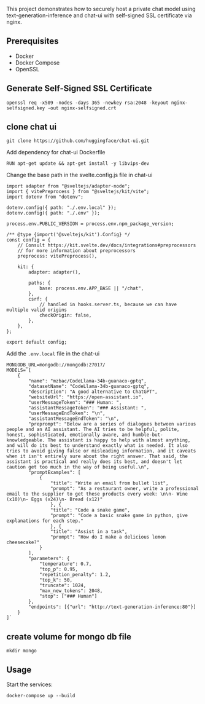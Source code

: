 This project demonstrates how to securely host a private chat model using text-generation-inference and chat-ui with self-signed SSL certificate via nginx.

## Prerequisites
- Docker
- Docker Compose
- OpenSSL

## Generate Self-Signed SSL Certificate

```
openssl req -x509 -nodes -days 365 -newkey rsa:2048 -keyout nginx-selfsigned.key -out nginx-selfsigned.crt
```

## clone chat ui 

```
git clone https://github.com/huggingface/chat-ui.git
```

Add dependency for chat-ui Dockerfile

```
RUN apt-get update && apt-get install -y libvips-dev
```

Change the base path in the svelte.config.js file in chat-ui

```
import adapter from "@sveltejs/adapter-node";
import { vitePreprocess } from "@sveltejs/kit/vite";
import dotenv from "dotenv";

dotenv.config({ path: "./.env.local" });
dotenv.config({ path: "./.env" });

process.env.PUBLIC_VERSION = process.env.npm_package_version;

/** @type {import('@sveltejs/kit').Config} */
const config = {
	// Consult https://kit.svelte.dev/docs/integrations#preprocessors
	// for more information about preprocessors
	preprocess: vitePreprocess(),

	kit: {
		adapter: adapter(),

		paths: {
			base: process.env.APP_BASE || "/chat",
		},
		csrf: {
			// handled in hooks.server.ts, because we can have multiple valid origins
			checkOrigin: false,
		},
	},
};

export default config;
```

Add the `.env.local` file in the chat-ui

```
MONGODB_URL=mongodb://mongodb:27017/
MODELS=`[
    {
        "name": "mzbac/CodeLlama-34b-guanaco-gptq",
        "datasetName": "CodeLlama-34b-guanaco-gptq",
        "description": "A good alternative to ChatGPT",
        "websiteUrl": "https://open-assistant.io",
        "userMessageToken": "### Human: ",
        "assistantMessageToken": "### Assistant: ",
        "userMessageEndToken": "\n",
        "assistantMessageEndToken": "\n",
        "preprompt": "Below are a series of dialogues between various people and an AI assistant. The AI tries to be helpful, polite, honest, sophisticated, emotionally aware, and humble-but-knowledgeable. The assistant is happy to help with almost anything, and will do its best to understand exactly what is needed. It also tries to avoid giving false or misleading information, and it caveats when it isn't entirely sure about the right answer. That said, the assistant is practical and really does its best, and doesn't let caution get too much in the way of being useful.\n",
        "promptExamples": [
            {
                "title": "Write an email from bullet list",
                "prompt": "As a restaurant owner, write a professional email to the supplier to get these products every week: \n\n- Wine (x10)\n- Eggs (x24)\n- Bread (x12)"
                }, {
                "title": "Code a snake game",
                "prompt": "Code a basic snake game in python, give explanations for each step."
                }, {
                "title": "Assist in a task",
                "prompt": "How do I make a delicious lemon cheesecake?"
            }
        ],
        "parameters": {
            "temperature": 0.7,
            "top_p": 0.95,
            "repetition_penalty": 1.2,
            "top_k": 50,
            "truncate": 1024,
            "max_new_tokens": 2048,
            "stop": ["### Human"]
        },
        "endpoints": [{"url": "http://text-generation-inference:80"}]
    }
]`

```

## create volume for mongo db file
```
mkdir mongo
```


## Usage
Start the services:
```
docker-compose up --build
```

